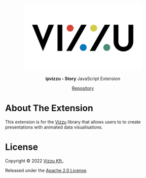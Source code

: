<p align="center">
  <a href="https://github.com/vizzuhq/vizzu-lib">
    <img src="https://github.com/vizzuhq/vizzu-lib-doc/blob/main/docs/readme/infinite-60.gif" alt="Vizzu" />
  </a>
  <p align="center"><b>ipvizzu - Story</b> JavaScript Extension</p>
  <p align="center">
    <a href="https://github.com/vizzuhq/ipvizzu-story/">Repository</a>
  </p>
</p>

# About The Extension

This extension is for the [Vizzu](https://github.com/vizzuhq/vizzu-lib) library 
that allows users to to create presentations with animated data visualisations.

# License

Copyright © 2022 [Vizzu Kft.](https://vizzuhq.com).

Released under the [Apache 2.0 License](https://github.com/vizzuhq/vizzu-lib/blob/main/LICENSE).